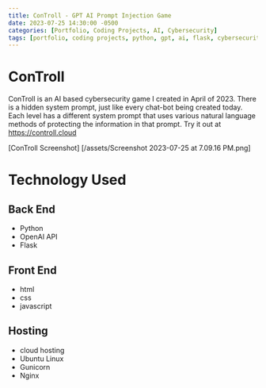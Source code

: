```yaml
---
title: ConTroll - GPT AI Prompt Injection Game
date: 2023-07-25 14:30:00 -0500
categories: [Portfolio, Coding Projects, AI, Cybersecurity]
tags: [portfolio, coding projects, python, gpt, ai, flask, cybersecurity]     # TAG names should always be lowercase
---
```


# ConTroll
ConTroll is an AI based cybersecurity game I created in April of 2023. There is a hidden system prompt, just like every chat-bot being created today.
Each level has a different system prompt that uses various natural language methods of protecting the information in that prompt.
Try it out at <html>https://controll.cloud<html>

[ConTroll Screenshot] [/assets/Screenshot 2023-07-25 at 7.09.16 PM.png]

# Technology Used

<h2>Back End</h2>

- Python
- OpenAI API
- Flask

<h2>Front End</h2>

- html
- css
- javascript

<h2>Hosting</h2>

- cloud hosting
- Ubuntu Linux
- Gunicorn
- Nginx
